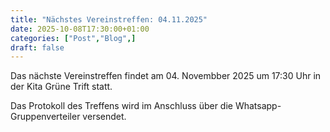 ```yaml
---
title: "Nächstes Vereinstreffen: 04.11.2025"
date: 2025-10-08T17:30:00+01:00
categories: ["Post","Blog",]
draft: false
---
```


Das nächste Vereinstreffen findet am 04. Novembber 2025 um 17:30 Uhr in der Kita Grüne Trift statt.

Das Protokoll des Treffens wird im Anschluss über die Whatsapp-Gruppenverteiler versendet.

